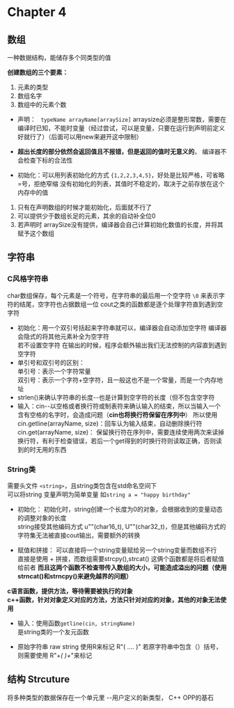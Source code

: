 # Chapter 4

## 数组
一种数据结构，能储存多个同类型的值

**创建数组的三个要素：**
1. 元素的类型
2. 数组名字
3. 数组中的元素个数

- 声明： ` typeName arrayName[arraySize]`
arraysize必须是整形常数，需要在编译时已知，不能时变量（经过尝试，可以是变量，只要在运行到声明前定义好就行了）（后面可以用new来避开这中限制）

- **超出长度的部分依然会返回值且不报错，但是返回的值时无意义的**， 编译器不会检查下标的合法性

- 初始化：可以用列表初始化的方式 `{1,2,2,3,4,5}`，好处是比较严格，可省略=号，拒绝窄缩
没有初始化的列表，其值时不稳定的，取决于之前存放在这个内存中的值
1. 只有在声明数组的时候才能初始化，后面就不行了
2. 可以提供少于数组长足的元素，其余的自动补全位0
3. 若声明时 arraySize没有提供，编译器会自己计算初始化数值的长度，并将其赋予这个数组

## 字符串

### C风格字符串
char数组保存，每个元素是一个符号，在字符串的最后用一个空字符 `\0` 来表示字符的结尾，空字符也占据数组一位
cout之类的函数都是逐个处理字符直到遇到空字符

- 初始化：用一个双引号括起来字符串就可以，编译器会自动添加空字符
编译器会隐式的将其他元素补全为空字符  
若不设置空字符 在输出的时候，程序会额外输出我们无法控制的内容直到遇到空字符
- 单引号和双引号的区别：  
单引号：表示一个字符常量  
双引号：表示一个字符+空字符，且一般这也不是一个常量，而是一个内存地址
- strlen()来确认字符串的长度--也是计算到空字符的长度（但不包含空字符
- 输入：cin--以空格或者换行符或制表符来确认输入的结束，所以当输入一个含有空格的名字时，会造成问题（**cin也将换行符保留在序列中**）
所以使用  
cin.getline(arrayName, size)：回车认为输入结束，自动删除换行符
cin.get(arrayName, size)： 保留换行符在序列中，需要连续使用两次来读掉换行符，有利于检查错误，若后一个get得到的时换行符则读取正确，否则读到的时无用的东西  

### String类
需要头文件 `<string>`，且string类包含在std命名空间下  
可以将string 变量声明为简单变量 如`string a = "happy birthday"`

- 初始化：
初始化时，string创建一个长度为0的对象，会根据收到的变量动态的调整对象的长度  
string接受其他编码方式 u""(char16_t), U""(char32_t)，但是其他编码方式的字符集无法被直接cout输出，需要额外的转换

- 赋值和拼接： 可以直接将一个string变量赋给另一个string变量而数组不行  
直接是使用 + 拼接，而数组需要strcpy(),strcat() 这俩个函数都是将后者赋值给前者 **而且这两个函数不检查带传入数组的大小，可能造成溢出的问题（使用strncat()和strncpy()来避免越界的问题）**


**c语言函数，提供方法，等待需要被执行的对象**  
**c++函数，针对对象定义对应的方法，方法只针对对应的对象，其他的对象无法使用**

- 输入：使用函数`getline(cin, stringName)`  
是string类的一个友元函数

- 原始字符串 raw string 使用R来标记 R"( .... )" 若原字符串中包含（）括号，则需要使用 R"+*(    )+*"来标记


## 结构 Strcuture 
将多种类型的数据保存在一个单元里 --用户定义的新类型， C++ OPP的基石
